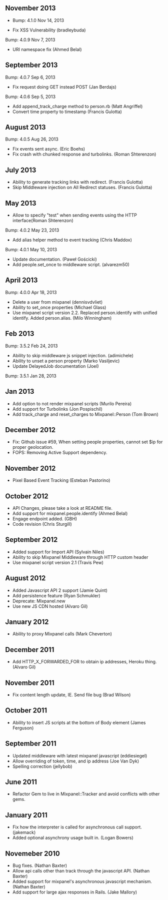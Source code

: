 November 2013
--------------

* Bump: 4.1.0 Nov 14, 2013

* Fix XSS Vulnerability (bradleybuda)

Bump: 4.0.9 Nov 7, 2013

* URI namespace fix (Ahmed Belal)

September 2013
--------------

Bump: 4.0.7 Sep 6, 2013

* Fix request doing GET instead POST (Jan Berdajs)

Bump: 4.0.6 Sep 5, 2013

* Add append_track_charge method to person.rb (Matt Angriffel)
* Convert time property to timestamp (Francis Gulotta)

August 2013
-----------

Bump: 4.0.5 Aug 26, 2013

* Fix events sent async. (Eric Boehs)
* Fix crash with chunked response and turbolinks. (Roman Shterenzon)

July 2013
---------

* Ability to generate tracking links with redirect. (Francis Gulotta)
* Skip Middleware injection on All Redirect statuses. (Francis Gulotta)

May 2013
--------

* Allow to specify "test" when sending events using the HTTP interface(Roman Shterenzon)

Bump: 4.0.2 May 23, 2013

* Add alias helper method to event tracking (Chris Maddox)

Bump: 4.0.1 May 10, 2013

* Update documentation. (Paweł Gościcki)
* Add people.set_once to middleware script. (alvarezm50)

April 2013
----------

Bump: 4.0.0 Apr 18, 2013

* Delete a user from mixpanel (dennisvdvliet)
* Ability to set_once properties (Michael Glass)
* Use mixpanel script version 2.2. Replaced person.identify with unified identify. Added person.alias. (Milo Winningham)

Feb 2013
--------

Bump: 3.5.2 Feb 24, 2013

* Ability to skip middleware js snippet injection. (adimichele)
* Ability to unset a person property (Marko Vasiljevic)
* Update DelayedJob documentation (Joel)

Bump: 3.5.1 Jan 28, 2013

Jan 2013
--------

* Add option to not render mixpanel scripts (Murilo Pereira)
* Add support for Turbolinks (Jon Pospischil)
* Add track_charge and reset_charges to Mixpanel::Person (Tom Brown)

December 2012
-------------

* Fix: Github issue #59, When setting people properties, cannot set $ip for proper geolocation.
* FOPS: Removing Active Support dependency.

November 2012
-------------

* Pixel Based Event Tracking (Esteban Pastorino)

October 2012
--------------

* API Changes, please take a look at README file.
* Add support for mixpanel.people.identify (Ahmed Belal)
* Engage endpoint added. (GBH)
* Code revision (Chris Sturgill)

September 2012
--------------

* Added support for Import API (Sylvain Niles)
* Ability to skip Mixpanel Middleware through HTTP custom header
* Use mixpanel script version 2.1 (Travis Pew)

August 2012
-------------
* Added Javascript API 2 support (Jamie Quint)
* Add persistence feature (Ryan Schmukler)
* Deprecate: Mixpanel.new
* Use new JS CDN hosted (Alvaro Gil)

January 2012
-------------
* Ability to proxy Mixpanel calls (Mark Cheverton)

December 2011
-------------
* Add HTTP_X_FORWARDED_FOR to obtain ip addresses, Heroku thing. (Alvaro Gil)

November 2011
-------------

* Fix content length update, IE. Send file bug (Brad Wilson)

October 2011
--------------
* Ability to insert JS scripts at the bottom of Body element (James Ferguson)

September 2011
--------------

* Updated middleware with latest mixpanel javascript (eddiesiegel)
* Allow overriding of token, time, and ip address (Joe Van Dyk)
* Spelling correction (jellybob)

June 2011
---------

* Refactor Gem to live in Mixpanel::Tracker and avoid conflicts with other gems.

January 2011
------------

* Fix how the interpreter is called for asynchronous call support. (jakemack)
* Added optional asynchrony usage built in. (Logan Bowers)

Novemeber 2010
--------------

* Bug fixes. (Nathan Baxter)
* Allow api calls other than track through the javascript API. (Nathan Baxter)
* Added support for mixpanel's asynchronous javascript mechanism. (Nathan Baxter)
* Add support for large ajax responses in Rails. (Jake Mallory)
